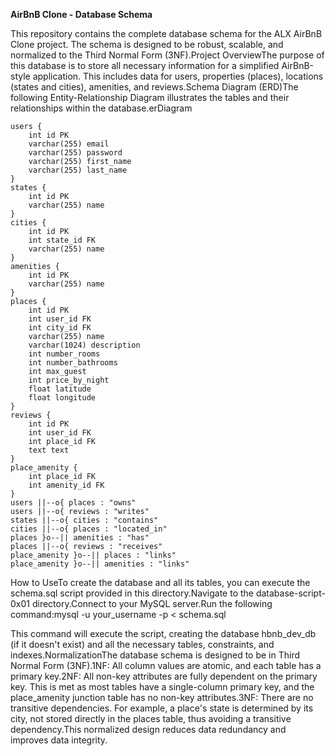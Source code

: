 **AirBnB Clone - Database Schema**

This repository contains the complete database schema for the ALX AirBnB Clone project. The schema is designed to be robust, scalable, and normalized to the Third Normal Form (3NF).Project OverviewThe purpose of this database is to store all necessary information for a simplified AirBnB-style application. This includes data for users, properties (places), locations (states and cities), amenities, and reviews.Schema Diagram (ERD)The following Entity-Relationship Diagram illustrates the tables and their relationships within the database.erDiagram
 
    users {
        int id PK
        varchar(255) email
        varchar(255) password
        varchar(255) first_name
        varchar(255) last_name
    }
    states {
        int id PK
        varchar(255) name
    }
    cities {
        int id PK
        int state_id FK
        varchar(255) name
    }
    amenities {
        int id PK
        varchar(255) name
    }
    places {
        int id PK
        int user_id FK
        int city_id FK
        varchar(255) name
        varchar(1024) description
        int number_rooms
        int number_bathrooms
        int max_guest
        int price_by_night
        float latitude
        float longitude
    }
    reviews {
        int id PK
        int user_id FK
        int place_id FK
        text text
    }
    place_amenity {
        int place_id FK
        int amenity_id FK
    }
    users ||--o{ places : "owns"
    users ||--o{ reviews : "writes"
    states ||--o{ cities : "contains"
    cities ||--o{ places : "located_in"
    places }o--|| amenities : "has"
    places ||--o{ reviews : "receives"
    place_amenity }o--|| places : "links"
    place_amenity }o--|| amenities : "links"

How to UseTo create the database and all its tables, you can execute the schema.sql script provided in this directory.Navigate to the database-script-0x01 directory.Connect to your MySQL server.Run the following command:mysql -u your_username -p < schema.sql

This command will execute the script, creating the database hbnb_dev_db (if it doesn't exist) and all the necessary tables, constraints, and indexes.NormalizationThe database schema is designed to be in Third Normal Form (3NF).1NF: All column values are atomic, and each table has a primary key.2NF: All non-key attributes are fully dependent on the primary key. This is met as most tables have a single-column primary key, and the place_amenity junction table has no non-key attributes.3NF: There are no transitive dependencies. For example, a place's state is determined by its city, not stored directly in the places table, thus avoiding a transitive dependency.This normalized design reduces data redundancy and improves data integrity.
